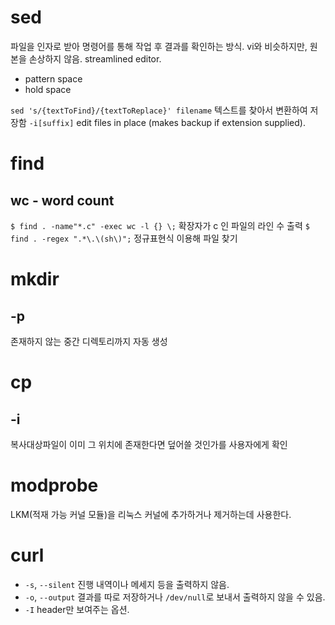 # sed
파일을 인자로 받아 명령어를 통해 작업 후 결과를 확인하는 방식. vi와 비슷하지만, 원본을 손상하지 않음.
streamlined editor.

- pattern space
- hold space

`sed 's/{textToFind}/{textToReplace}' filename`
텍스트를 찾아서 변환하여 저장함
`-i[suffix]`
edit files in place (makes backup if extension supplied).

# find

## wc - word count
`$ find . -name"*.c" -exec wc -l {} \;`
확장자가 c 인 파일의 라인 수 출력
`$ find . -regex ".*\.\(sh\)";`
정규표현식 이용해 파일 찾기

# mkdir

## -p
존재하지 않는 중간 디렉토리까지 자동 생성

# cp

## -i
복사대상파일이 이미 그 위치에 존재한다면 덮어쓸 것인가를 사용자에게 확인 

# modprobe
LKM(적재 가능 커널 모듈)을 리눅스 커널에 추가하거나 제거하는데 사용한다. 

# curl
- `-s`, `--silent` 진행 내역이나 메세지 등을 출력하지 않음.
- `-o`, `--output` 결과를 따로 저장하거나 `/dev/null`로 보내서 출력하지 않을 수 있음.
- `-I` header만 보여주는 옵션.


